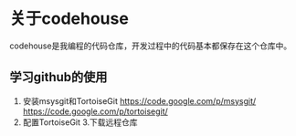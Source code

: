 关于codehouse
==============

codehouse是我编程的代码仓库，开发过程中的代码基本都保存在这个仓库中。

## 学习github的使用

1. 安装msysgit和TortoiseGit
https://code.google.com/p/msysgit/
https://code.google.com/p/tortoisegit/
2. 配置TortoiseGit
3.下载远程仓库